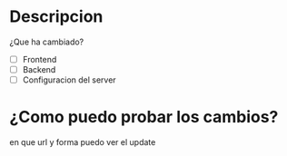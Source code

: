 # Descripcion
¿Que ha cambiado? 

- [ ] Frontend
- [ ] Backend
- [ ] Configuracion del server

# ¿Como puedo probar los cambios?
en que url y forma puedo ver el update 

